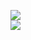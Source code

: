[![](https://img.shields.io/badge/Made%20With-Github%20Spray-lightgrey.svg?style=for-the-badge&logo=github)](https://github.com/Annihil/github-spray#163)  
[![](https://i.imgur.com/2DrTn0Z.gif)](https://github.com/Annihil/github-spray)